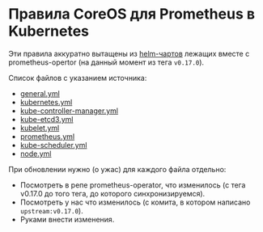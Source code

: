 Правила CoreOS для Prometheus в Kubernetes
==========================================

Эти правила аккуратно вытащены из [helm-чартов](https://github.com/coreos/prometheus-operator/tree/v0.17.0/helm) лежащих вместе с prometheus-opertor (на данный момент из тега `v0.17.0`).

Список файлов с указанием источника:
* [general.yml](https://github.com/coreos/prometheus-operator/blob/v0.17.0/helm/kube-prometheus/templates/general.rules.yaml)
* [kubernetes.yml](https://github.com/coreos/prometheus-operator/blob/v0.17.0/helm/exporter-kubernetes/templates/kubernetes.rules.yaml)
* [kube-controller-manager.yml](https://github.com/coreos/prometheus-operator/blob/v0.17.0/helm/exporter-kube-controller-manager/templates/kube-controller-manager.rules.yaml)
* [kube-etcd3.yml](https://github.com/coreos/prometheus-operator/blob/v0.17.0/helm/exporter-kube-etcd/templates/etcd3.rules.yaml)
* [kubelet.yml](https://github.com/coreos/prometheus-operator/blob/v0.17.0/helm/exporter-kubelets/templates/kubelet.rules.yaml)
* [prometheus.yml](https://github.com/coreos/prometheus-operator/blob/v0.17.0/helm/prometheus/templates/prometheus.rules.yaml)
* [kube-scheduler.yml](https://github.com/coreos/prometheus-operator/blob/v0.17.0/helm/exporter-kube-scheduler/templates/kube-scheduler.rules.yaml)
* [node.yml](https://github.com/coreos/prometheus-operator/blob/v0.17.0/helm/exporter-node/templates/node.rules.yaml)

При обновлении нужно (о ужас) для каждого файла отдельно:
* Посмотреть в репе prometheus-operator, что изменилось (с тега v0.17.0 до того тега, до которого синхронизируемся).
* Посмотреть у нас что изменилось (с комита, в котором написано `upstream:v0.17.0`).
* Руками внести изменения.
